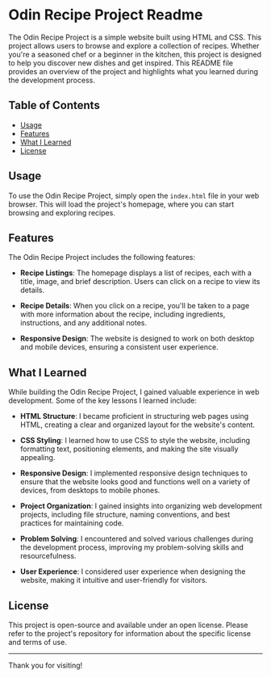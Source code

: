 # Odin Recipe Project Readme

The Odin Recipe Project is a simple website built using HTML and CSS. This project allows users to browse and explore a collection of recipes. Whether you're a seasoned chef or a beginner in the kitchen, this project is designed to help you discover new dishes and get inspired. This README file provides an overview of the project and highlights what you learned during the development process.

## Table of Contents

- [Usage](#usage)
- [Features](#features)
- [What I Learned](#what-i-learned)
- [License](#license)

## Usage

To use the Odin Recipe Project, simply open the `index.html` file in your web browser. This will load the project's homepage, where you can start browsing and exploring recipes.

## Features

The Odin Recipe Project includes the following features:

- **Recipe Listings**: The homepage displays a list of recipes, each with a title, image, and brief description. Users can click on a recipe to view its details.

- **Recipe Details**: When you click on a recipe, you'll be taken to a page with more information about the recipe, including ingredients, instructions, and any additional notes.

- **Responsive Design**: The website is designed to work on both desktop and mobile devices, ensuring a consistent user experience.

## What I Learned

While building the Odin Recipe Project, I gained valuable experience in web development. Some of the key lessons I learned include:

- **HTML Structure**: I became proficient in structuring web pages using HTML, creating a clear and organized layout for the website's content.

- **CSS Styling**: I learned how to use CSS to style the website, including formatting text, positioning elements, and making the site visually appealing.

- **Responsive Design**: I implemented responsive design techniques to ensure that the website looks good and functions well on a variety of devices, from desktops to mobile phones.

- **Project Organization**: I gained insights into organizing web development projects, including file structure, naming conventions, and best practices for maintaining code.

- **Problem Solving**: I encountered and solved various challenges during the development process, improving my problem-solving skills and resourcefulness.

- **User Experience**: I considered user experience when designing the website, making it intuitive and user-friendly for visitors.

## License

This project is open-source and available under an open license. Please refer to the project's repository for information about the specific license and terms of use.

---

Thank you for visiting!
